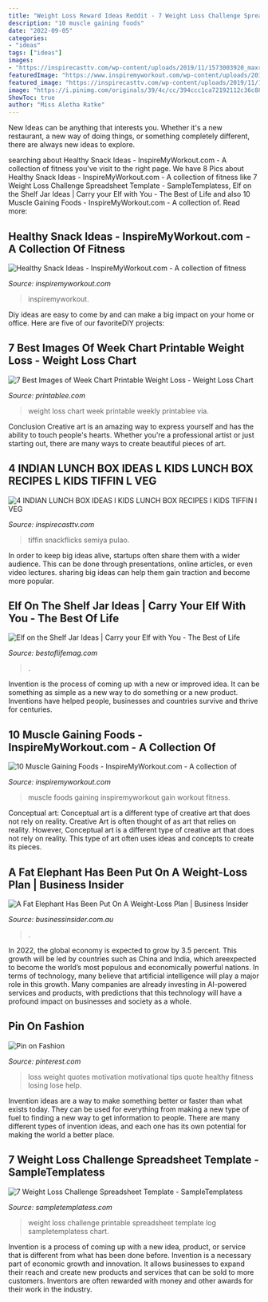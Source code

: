 ```yaml
---
title: "Weight Loss Reward Ideas Reddit - 7 Weight Loss Challenge Spreadsheet Template"
description: "10 muscle gaining foods"
date: "2022-09-05"
categories:
- "ideas"
tags: ["ideas"]
images:
- "https://inspirecasttv.com/wp-content/uploads/2019/11/1573003920_maxresdefault.jpg"
featuredImage: "https://www.inspiremyworkout.com/wp-content/uploads/2013/04/10-Foods-to-Gain-Muscle.png"
featured_image: "https://inspirecasttv.com/wp-content/uploads/2019/11/1573003920_maxresdefault.jpg"
image: "https://i.pinimg.com/originals/39/4c/cc/394ccc1ca72192112c36c880b6593cda.jpg"
ShowToc: true
author: "Miss Aletha Ratke"
---
```



New Ideas can be anything that interests you. Whether it's a new restaurant, a new way of doing things, or something completely different, there are always new ideas to explore.

	

		
searching about Healthy Snack Ideas - InspireMyWorkout.com - A collection of fitness you've visit to the right page. We have 8 Pics about Healthy Snack Ideas - InspireMyWorkout.com - A collection of fitness like 7 Weight Loss Challenge Spreadsheet Template - SampleTemplatess, Elf on the Shelf Jar Ideas | Carry your Elf with You - The Best of Life and also 10 Muscle Gaining Foods - InspireMyWorkout.com - A collection of. Read more:
		
    
## Healthy Snack Ideas - InspireMyWorkout.com - A Collection Of Fitness

<img loading=lazy src="https://www.inspiremyworkout.com/wp-content/uploads/2013/04/healthy-snacks.png" onerror="this.onerror=null;this.src='https://tse2.mm.bing.net/th?id=OIP.3njGdPgzoWJ7eAPMm6v5jAHaM3&amp;pid=15.1';" alt="Healthy Snack Ideas - InspireMyWorkout.com - A collection of fitness">

_Source: inspiremyworkout.com_

>inspiremyworkout. 

	

Diy ideas are easy to come by and can make a big impact on your home or office. Here are five of our favoriteDIY projects: 

    
## 7 Best Images Of Week Chart Printable Weight Loss - Weight Loss Chart

<img loading=lazy src="http://www.printablee.com/postpic/2013/04/week-weight-loss-chart_267052.jpg" onerror="this.onerror=null;this.src='https://tse3.mm.bing.net/th?id=OIP.1VII_EChh_HFuwLz1NZdpgHaJF&amp;pid=15.1';" alt="7 Best Images of Week Chart Printable Weight Loss - Weight Loss Chart">

_Source: printablee.com_

>weight loss chart week printable weekly printablee via. 

	

Conclusion
Creative art is an amazing way to express yourself and has the ability to touch people's hearts. Whether you're a professional artist or just starting out, there are many ways to create beautiful pieces of art.

    
## 4 INDIAN LUNCH BOX IDEAS L KIDS LUNCH BOX RECIPES L KIDS TIFFIN L VEG

<img loading=lazy src="https://inspirecasttv.com/wp-content/uploads/2019/11/1573003920_maxresdefault.jpg" onerror="this.onerror=null;this.src='https://tse3.mm.bing.net/th?id=OIP.zxSYmnAAplK1xHxB7Wj5CQHaEK&amp;pid=15.1';" alt="4 INDIAN LUNCH BOX IDEAS l KIDS LUNCH BOX RECIPES l KIDS TIFFIN l VEG">

_Source: inspirecasttv.com_

>tiffin snackflicks semiya pulao. 

	

In order to keep big ideas alive, startups often share them with a wider audience. This can be done through presentations, online articles, or even video lectures. sharing big ideas can help them gain traction and become more popular.

    
## Elf On The Shelf Jar Ideas | Carry Your Elf With You - The Best Of Life

<img loading=lazy src="https://bestoflifemag.com/wp-content/uploads/2017/11/Elf-on-the-Shelf-Jar-Ideas.jpg" onerror="this.onerror=null;this.src='https://tse4.mm.bing.net/th?id=OIP.4diYdsHpnoZrLAExNaa-TgHaLH&amp;pid=15.1';" alt="Elf on the Shelf Jar Ideas | Carry your Elf with You - The Best of Life">

_Source: bestoflifemag.com_

>. 

	

Invention is the process of coming up with a new or improved idea. It can be something as simple as a new way to do something or a new product. Inventions have helped people, businesses and countries survive and thrive for centuries.

    
## 10 Muscle Gaining Foods - InspireMyWorkout.com - A Collection Of

<img loading=lazy src="https://www.inspiremyworkout.com/wp-content/uploads/2013/04/10-Foods-to-Gain-Muscle.png" onerror="this.onerror=null;this.src='https://tse3.mm.bing.net/th?id=OIP.m_Hc5xblTkfLni9WTjmNQAHaJ1&amp;pid=15.1';" alt="10 Muscle Gaining Foods - InspireMyWorkout.com - A collection of">

_Source: inspiremyworkout.com_

>muscle foods gaining inspiremyworkout gain workout fitness. 

	

Conceptual art: Conceptual art is a different type of creative art that does not rely on reality.
Creative Art is often thought of as art that relies on reality. However, Conceptual art is a different type of creative art that does not rely on reality. This type of art often uses ideas and concepts to create its pieces.

    
## A Fat Elephant Has Been Put On A Weight-Loss Plan | Business Insider

<img loading=lazy src="https://static.businessinsider.com/image/539728c5ecad048a74457b20-400/image.jpg" onerror="this.onerror=null;this.src='https://tse4.mm.bing.net/th?id=OIP.slJAVRQ-k_bEN3E6gVl4WQAAAA&amp;pid=15.1';" alt="A Fat Elephant Has Been Put On A Weight-Loss Plan | Business Insider">

_Source: businessinsider.com.au_

>. 

	

In 2022, the global economy is expected to grow by 3.5 percent. This growth will be led by countries such as China and India, which areexpected to become the world’s most populous and economically powerful nations. In terms of technology, many believe that artificial intelligence will play a major role in this growth. Many companies are already investing in AI-powered services and products, with predictions that this technology will have a profound impact on businesses and society as a whole.

    
## Pin On Fashion

<img loading=lazy src="https://i.pinimg.com/originals/39/4c/cc/394ccc1ca72192112c36c880b6593cda.jpg" onerror="this.onerror=null;this.src='https://tse1.mm.bing.net/th?id=OIP.giYsG2oYMAscP84_Gr7o-wHaOG&amp;pid=15.1';" alt="Pin on Fashion">

_Source: pinterest.com_

>loss weight quotes motivation motivational tips quote healthy fitness losing lose help. 

	

Invention ideas are a way to make something better or faster than what exists today. They can be used for everything from making a new type of fuel to finding a new way to get information to people. There are many different types of invention ideas, and each one has its own potential for making the world a better place.

    
## 7 Weight Loss Challenge Spreadsheet Template - SampleTemplatess

<img loading=lazy src="http://www.sampletemplatess.com/wp-content/uploads/2018/02/weight-loss-challenge-spreadsheet-template-8kdvf-luxury-printable-weight-loss-log-of-weight-loss-challenge-spreadsheet-template-fbynq.jpg" onerror="this.onerror=null;this.src='https://tse2.mm.bing.net/th?id=OIP.UJxCPpFi7H6E3xU2Ddu1vwHaKb&amp;pid=15.1';" alt="7 Weight Loss Challenge Spreadsheet Template - SampleTemplatess">

_Source: sampletemplatess.com_

>weight loss challenge printable spreadsheet template log sampletemplatess chart. 

	

Invention is a process of coming up with a new idea, product, or service that is different from what has been done before. Invention is a necessary part of economic growth and innovation. It allows businesses to expand their reach and create new products and services that can be sold to more customers. Inventors are often rewarded with money and other awards for their work in the industry.

